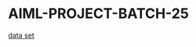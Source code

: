 # AIML-PROJECT-BATCH-25
[data set](https://drive.google.com/drive/folders/1PPdNtL2oFoH-GvFK5ILYA2di_TWRYhnV?usp=share_link
)
